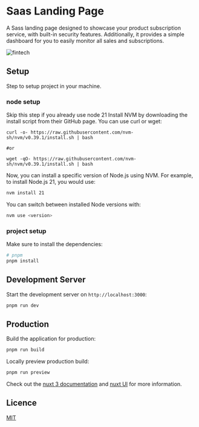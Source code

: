 # Saas Landing Page

A Sass landing page designed to showcase your product subscription service, with built-in security features. Additionally, it provides a simple dashboard for you to easily monitor all sales and subscriptions.

![fintech](https://i.imgur.com/Zd793kW.png)

## Setup

Step to setup project in your machine.

### node setup

Skip this step if you already use node 21
Install NVM by downloading the install script from their GitHub page. You can use curl or wget:

```
curl -o- https://raw.githubusercontent.com/nvm-sh/nvm/v0.39.1/install.sh | bash

#or 

wget -qO- https://raw.githubusercontent.com/nvm-sh/nvm/v0.39.1/install.sh | bash
```

Now, you can install a specific version of Node.js using NVM. For example, to install Node.js 21, you would use:

```bash
nvm install 21
```

You can switch between installed Node versions with:

```bash
nvm use <version>
```

### project setup

Make sure to install the dependencies:

```bash
# pnpm
pnpm install
```

## Development Server

Start the development server on `http://localhost:3000`:

```bash
pnpm run dev
```

## Production

Build the application for production:

```bash
pnpm run build
```

Locally preview production build:

```bash
pnpm run preview
```

Check out the [nuxt 3 documentation](https://nuxt.com/docs) and [nuxt UI](https://ui.nuxt.com/getting-started/) for more information.

## Licence

[MIT](./LICENSE)
